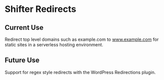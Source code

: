 # Shifter Redirects

## Current Use
Redirect top level domains such as example.com to www.example.com for static sites in a serverless hosting environment.

## Future Use
Support for regex style redirects with the WordPress Redirections plugin.
